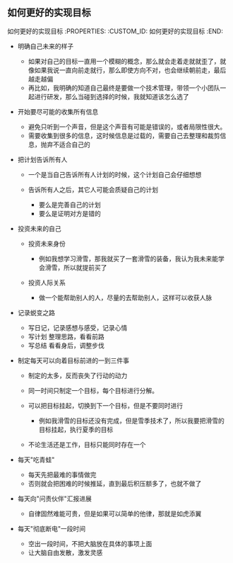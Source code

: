 如何更好的实现目标
---------------------------

如何更好的实现目标
   :PROPERTIES:
   :CUSTOM_ID: 如何更好的实现目标
   :END:

- 明确自己未来的样子

  - 如果对自己的目标一直用一个模糊的概念，那么就会走着走就就歪了，就像如果我说一直向前走就行，那么即使方向不对，也会继续朝前走，最后越走越偏
  - 再比如，我明确的知道自己最终是要做一个技术管理，带领一个小团队一起进行研发，那么当碰到选择的时候，我就知道该怎么选了

- 开始要尽可能的收集所有信息

  - 避免只听到一个声音，但是这个声音有可能是错误的，或者局限性很大。
  - 需要收集到很多的信息，这时候信息是过载的，需要自己去整理和裁剪信息，抛弃不适合自己的

- 把计划告诉所有人

  - 一个是当自己告诉所有人计划的时候，这个计划自己会仔细想想
  - 告诉所有人之后，其它人可能会质疑自己的计划

    - 要么是完善自己的计划
    - 要么是证明对方是错的

- 投资未来的自己

  - 投资未来身份

    - 例如我想学习滑雪，那我就买了一套滑雪的装备，我认为我未来能学会滑雪，所以就提前买了

  - 投资人际关系

    - 做一个能帮助别人的人，尽量的去帮助别人，这样可以收获人脉

- 记录蜕变之路

  - 写日记，记录感想与感受，记录心情
  - 写计划 整理思路，看看前路
  - 写总结 看看身后，调整步伐

- 制定每天可以向着目标前进的一到三件事

  - 制定的太多，反而丧失了行动的动力
  - 同一时间只制定一个目标，每个目标进行分解。
  - 可以把目标挂起，切换到下一个目标，但是不要同时进行

    - 例如我滑雪的目标还没有完成，但是雪季技术了，所以我要把滑雪的目标挂起，执行夏季的目标

  - 不论生活还是工作，目标只能同时存在一个

- 每天"吃青蛙"

  - 每天先把最难的事情做完
  - 否则就会把困难的时候推延，直到最后积压额多了，也就不做了

- 每天向"问责伙伴"汇报进展

  - 自律固然难能可贵，但是如果可以简单的他律，那就是如虎添翼

- 每天"彻底断电"一段时间

  - 空出一段时间，不把大脑放在具体的事项上面
  - 让大脑自由发散，激发灵感
